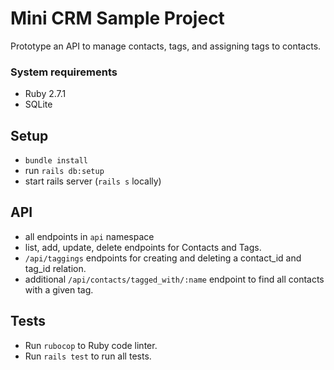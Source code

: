 # Mini CRM Sample Project

Prototype an API to manage contacts, tags, and assigning tags to contacts.

### System requirements

- Ruby 2.7.1
- SQLite

## Setup

- `bundle install`
- run `rails db:setup`
- start rails server (`rails s` locally)

## API

- all endpoints in `api` namespace
- list, add, update, delete endpoints for Contacts and Tags.
- `/api/taggings` endpoints for creating and deleting a contact_id and tag_id relation.
- additional `/api/contacts/tagged_with/:name` endpoint to find all contacts with a given tag.

## Tests

- Run `rubocop` to Ruby code linter.
- Run `rails test` to run all tests.
